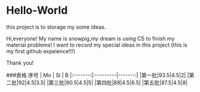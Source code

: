 # Hello-World
this project is to storage my some ideas.

Hi,everyone!
My name is snowpig,my dream is using CS to finish my material problems!
I want to record my special ideas in this project
(this is my first github expeience!!!)

Thank you!


###表格
序号 | Mo | Si | B 
|:-------:|:---------|-------:|
|第一批|93.5|4.5|2|
|第二批|92|4.5|3.5|
|第三批|90.5|4.5|5|
|第四批|89|4.5|6.5|
|第五批|87.5|4.5|8|
